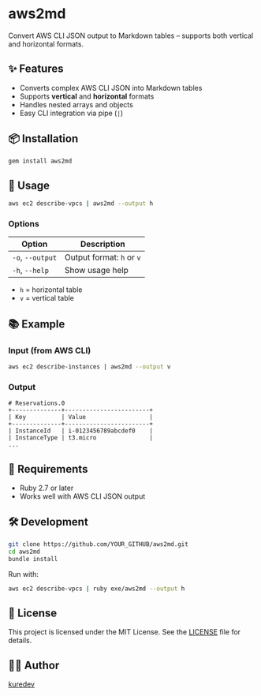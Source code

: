 # aws2md

Convert AWS CLI JSON output to Markdown tables – supports both vertical and horizontal formats.

## ✨ Features

- Converts complex AWS CLI JSON into Markdown tables
- Supports **vertical** and **horizontal** formats
- Handles nested arrays and objects
- Easy CLI integration via pipe (`|`)

## 📦 Installation

```bash
gem install aws2md
````

## 🚀 Usage

```bash
aws ec2 describe-vpcs | aws2md --output h
```

### Options

| Option           | Description               |
| ---------------- | ------------------------- |
| `-o`, `--output` | Output format: `h` or `v` |
| `-h`, `--help`   | Show usage help           |

* `h` = horizontal table
* `v` = vertical table

## 📚 Example

### Input (from AWS CLI)

```bash
aws ec2 describe-instances | aws2md --output v
```

### Output

```
# Reservations.0
+--------------+------------------------+
| Key          | Value                  |
+--------------+------------------------+
| InstanceId   | i-0123456789abcdef0    |
| InstanceType | t3.micro               |
...
```

## 🔧 Requirements

* Ruby 2.7 or later
* Works well with AWS CLI JSON output

## 🛠 Development

```bash
git clone https://github.com/YOUR_GITHUB/aws2md.git
cd aws2md
bundle install
```

Run with:

```bash
aws ec2 describe-vpcs | ruby exe/aws2md --output h
```

## 📄 License

This project is licensed under the MIT License. See the [LICENSE](LICENSE) file for details.

## 🙋‍♀️ Author

[kuredev](https://github.com/kuredev)


